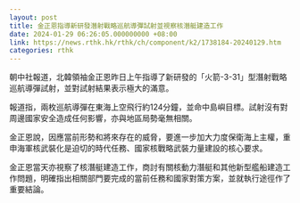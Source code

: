 ```yaml
---
layout: post
title: 金正恩指導新研發潛射戰略巡航導彈試射並視察核潛艇建造工作
date: 2024-01-29 06:26:05.000000000 +08:00
link: https://news.rthk.hk/rthk/ch/component/k2/1738184-20240129.htm
categories: rthk
---
```


朝中社報道，北韓領袖金正恩昨日上午指導了新研發的「火箭-3-31」型潛射戰略巡航導彈試射，並對試射結果表示極大的滿意。

報道指，兩枚巡航導彈在東海上空飛行約124分鐘，並命中島嶼目標。試射沒有對周邊國家安全造成任何影響，亦與地區局勢毫無相關。

金正恩說，因應當前形勢和將來存在的威脅，要進一步加大力度保衛海上主權，重申海軍核武裝化是迫切的時代任務、國家核戰略武裝力量建設的核心要求。

金正恩當天亦視察了核潛艇建造工作，商討有關核動力潛艇和其他新型艦船建造工作問題，明確指出相關部門要完成的當前任務和國家對策方案，並就執行途徑作了重要結論。
